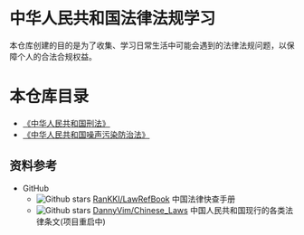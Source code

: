# 中华人民共和国法律法规学习

本仓库创建的目的是为了收集、学习日常生活中可能会遇到的法律法规问题，以保障个人的合法合规权益。

# 本仓库目录

- [《中华人民共和国刑法》](中华人民共和国刑法/readme.md)
- [《中华人民共和国噪声污染防治法》](中华人民共和国噪声污染防治法/readme.md)

## 资料参考

- GitHub
    - ![Github stars](https://img.shields.io/github/stars/RanKKI/LawRefBook.svg) [RanKKI/LawRefBook](https://github.com/RanKKI/LawRefBook) 中国法律快查手册
    - ![Github stars](https://img.shields.io/github/stars/DannyVim/Chinese_Laws.svg) [DannyVim/Chinese_Laws](https://github.com/DannyVim/Chinese_Laws) 中国人民共和国现行的各类法律条文(项目重启中)